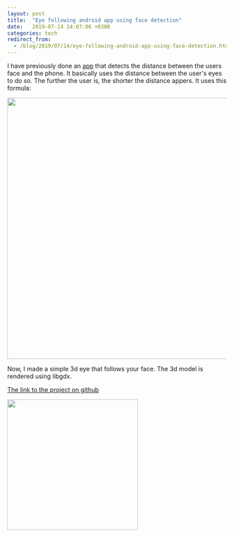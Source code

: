 ```yaml
---
layout: post
title:  "Eye following android app using face detection"
date:   2019-07-14 14:07:06 +0300
categories: tech
redirect_from:
  - /blog/2019/07/14/eye-following-android-app-using-face-detection.html
---
```


I have previously done an [app](https://github.com/IvanLudvig/Screen-to-face-distance) that detects the distance between the users face and the phone. It basically uses the distance between the user's eyes to do so. The further the user is, the shorter the distance appers. It uses this formula:

<img src="{{site.baseurl}}/assets/img/formula.png" width="600">  
<br/>

Now, I made a simple 3d eye that follows your face. The 3d model is rendered using libgdx.

[The link to the project on github](https://github.com/IvanLudvig/FollowingEye)

<img src="{{site.baseurl}}/assets/img/screenshot.jpg" width="300">

